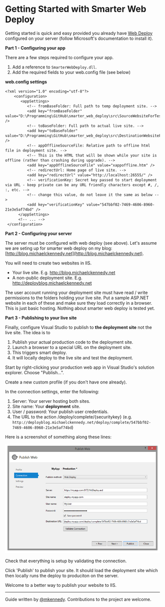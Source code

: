 Getting Started with Smarter Web Deploy
==================

Getting started is quick and easy provided you already have [Web Deploy](http://www.iis.net/downloads/microsoft/web-deploy) configured on your server (follow Microsoft's documentation to install it).

**Part 1 - Configuring your app**

There are a few steps required to configure your app. 

1. Add a reference to `SmarterWebDeploy.dll`.
1. Add the required fields to your web.config file (see below)

**web.config settings**

    <?xml version="1.0" encoding="utf-8"?>
        <configuration>
           <appSettings>
	          <!-- fromBaseFolder: Full path to temp deployment site. -->
              <add key="fromBaseFolder" value="D:\Programming\GitHub\smarter_web_deploy\src\SourceWebsiteForTesting\" />
              <!-- toBaseFolder: Full path to actual live site. -->
              <add key="toBaseFolder" value="D:\Programming\GitHub\smarter_web_deploy\src\DestinationWebsiteForTesting\" />
              <!-- appOfflineSourceFile: Relative path to offline html file in deployment site. -->
              <!-- This is the HTML that will be shown while your site is offline (rather than crashing during upgrade). -->
              <add key="appOfflineSourceFile" value="xappoffline.htm" />
              <!-- redirectUrl: Home page of live site. -->
              <add key="redirectUrl" value="http://localhost:26555/" />
              <!-- verificationKey: Secret key passed to start deployment via URL - keep private can be any URL friendly characters except #, /, :, etc. -->
              <!-- change this value, do not leave it the same as below -->
              <add key="verificationKey" value="547bbf02-7469-4606-8960-21e3e5af74bd" />
          </appSettings>
          <!-- ... -->
     </configuration>

**Part 2 - Configuring your server**

The server must be configured with web deploy (see above). Let's assume we are seting up for smarter web deploy on my blog: [http://blog.michaelckennedy.net](http://blog.michaelckennedy.net).

You will need to create two websites in IIS. 

* Your live site. E.g. http://blog.michaelckennedy.net
* A non-public deployment site. E.g. http://deployblog.michaelckennedy.net

The user account running your deployment site must have read / write permissions to the folders holding your live site. Put a sample ASP.NET website in each of these and make sure they load correctly in a browser. This is just basic hosting. Nothing about smarter web deploy is tested yet.

**Part 3 - Publishing to your live site**

Finally, configure Visual Studio to publish to **the deployment site** not the live site. The idea is to 

1. Publish your actual production code to the deployment site.
2. Launch a browser to a special URL on the deployment site.
3. This triggers smart deploy.
4. It will locally deploy to the live site and test the deployment.

Start by right-clicking your production web app in Visual Studio's solution explorer. Choose "Publish...".

Create a new custom profile (if you don't have one already).

In the connection settings, enter the following:

1. Server: Your server hosting both sites.
2. Site name: Your **deployment** site.
3. User / password: Your publish user credentials.
4. The URL to the action /deploy/complete/{securitykey} (e.g. `http://deployblog.michaelckennedy.net/deploy/complete/547bbf02-7469-4606-8960-21e3e5af74bd`)

Here is a screenshot of something along these lines:

![Screen shot](https://raw.githubusercontent.com/mikeckennedy/smarter_web_deploy/master/docs/screenshots/WebPublishConnection.png)

Check that everything is setup by validating the connection. 

Click 'Publish' to publish your site. It should load the deployment site which then locally runs the deploy to produciton on the server.

Welcome to a better way to publish your website to IIS.

-------------------------------------
Guide written by [@mkennedy](https://twitter.com/mkennedy). Contributions to the project are welcome.






